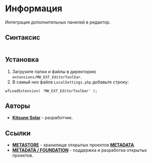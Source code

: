 # Информация

Интеграция дополнительных панелей в редактор.

## Синтаксис

```

```

## Установка

1. Загрузите папки и файлы в директорию `extensions/MW_EXT_EditorToolbar`.
2. В самый низ файла `LocalSettings.php` добавьте строку:

```
wfLoadExtension( 'MW_EXT_EditorToolbar' );
```

## Авторы

- [**Kitsune Solar**](https://kitsune.solar/) - разработчик.

## Ссылки

- [**METASTORE**](https://metastore.pro/) - хранилище открытых проектов [**METADATA**](https://metadata.foundation/).
- [**METADATA / FOUNDATION**](https://metadata.foundation/) - поддержка и разработка открытых проектов.
